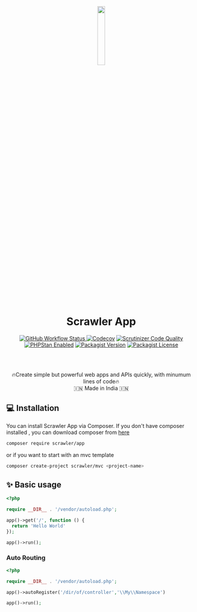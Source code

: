 <div align="center">
<img src="https://user-images.githubusercontent.com/7591484/170873489-6aa40fe3-9d5c-476b-9434-f12f0a896c85.png" width="20%">

<h1> Scrawler App </h1>

<a href="https://github.com/scrawler-labs/app/actions/workflows/main.yml"><img alt="GitHub Workflow Status" src="https://img.shields.io/github/actions/workflow/status/scrawler-labs/app/main.yml?style=flat-square">
</a>
[![Codecov](https://img.shields.io/codecov/c/gh/scrawler-labs/app?style=flat-square)](https://app.codecov.io/gh/scrawler-labs/app)
[![Scrutinizer Code Quality](https://scrutinizer-ci.com/g/scrawler-labs/app/badges/quality-score.png?b=main)](https://scrutinizer-ci.com/g/scrawler-labs/app/?branch=main)
<a href="[https://phpstan.org/](https://github.com/scrawler-labs/app/actions/workflows/main.yml)"><img src="https://img.shields.io/badge/PHPStan-enabled-brightgreen.svg?style=flat" alt="PHPStan Enabled"></a>
[![Packagist Version](https://img.shields.io/packagist/v/scrawler/app?style=flat-square)](https://packagist.org/packages/scrawler/app)
[![Packagist License](https://img.shields.io/packagist/l/scrawler/app?style=flat-square)](https://packagist.org/packages/scrawler/app)

<br><br>


🔥Create simple but powerful web apps and APIs quickly, with minumum lines of code🔥<br>
🇮🇳 Made in India 🇮🇳
</div>

## 💻 Installation
You can install Scrawler App via Composer. If you don't have composer installed , you can download composer from [here](https://getcomposer.org/download/)

```sh
composer require scrawler/app
```

or if you want to start with an mvc template
```sh
composer create-project scrawler/mvc <project-name>
```

## ✨ Basic usage
```php
<?php

require __DIR__ . '/vendor/autoload.php';

app()->get('/', function () {
  return 'Hello World'
});

app()->run();
```

### Auto Routing
```php
<?php

require __DIR__ . '/vendor/autoload.php';

app()->autoRegister('/dir/of/controller','\\My\\Namespace')

app()->run();
```

